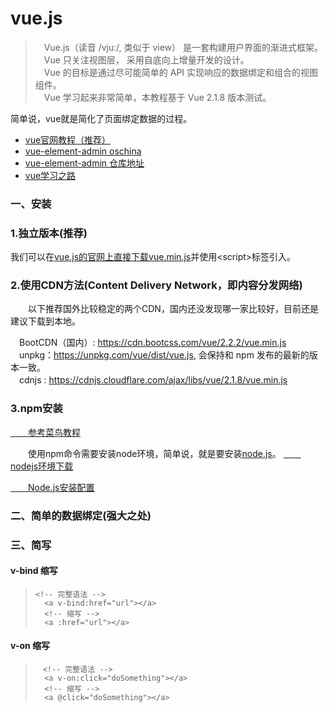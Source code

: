 # vue.js
> 　Vue.js（读音 /vjuː/, 类似于 view） 是一套构建用户界面的渐进式框架。<br>
　Vue 只关注视图层， 采用自底向上增量开发的设计。<br>
　Vue 的目标是通过尽可能简单的 API 实现响应的数据绑定和组合的视图组件。<br>
　Vue 学习起来非常简单，本教程基于 Vue 2.1.8 版本测试。<br>

简单说，vue就是简化了页面绑定数据的过程。

* [vue官网教程（推荐）](https://cn.vuejs.org/v2/guide/installation.html)
* [vue-element-admin oschina](https://www.oschina.net/p/vue-element-admin)
* [vue-element-admin 仓库地址](https://github.com/PanJiaChen/vue-element-admin)
* [vue学习之路](https://github.com/PanJiaChen/vue-element-admin/wiki)


### 一、安装
### 1.独立版本(推荐)<br>
我们可以在[vue.js的官网上直接下载vue.min.js](http://vuejs.org/js/vue.min.js)并使用<script\>标签引入。

### 2.使用CDN方法(Content Delivery Network，即内容分发网络)<br>
　　以下推荐国外比较稳定的两个CDN，国内还没发现哪一家比较好，目前还是建议下载到本地。<br>
>
　BootCDN（国内）: https://cdn.bootcss.com/vue/2.2.2/vue.min.js<br>
　unpkg：https://unpkg.com/vue/dist/vue.js, 会保持和 npm 发布的最新的版本一致。<br>
　cdnjs : https://cdnjs.cloudflare.com/ajax/libs/vue/2.1.8/vue.min.js<br>

### 3.npm安装
[　　参考菜鸟教程](http://www.runoob.com/vue2/vue-install.html)

　　使用npm命令需要安装node环境，简单说，就是要安装[node.js](https://www.ibm.com/developerworks/cn/opensource/os-nodejs/index.html?ca=drs#ibm-pcon)。
[　　nodejs环境下载](https://nodejs.org/en/download/)

[　　Node.js安装配置](http://www.runoob.com/nodejs/nodejs-install-setup.html)

### 二、简单的数据绑定(强大之处)


### 三、简写
#### v-bind 缩写
>     <!-- 完整语法 -->
>	    <a v-bind:href="url"></a>
>	    <!-- 缩写 -->
>	    <a :href="url"></a>

#### v-on 缩写
>     　<!-- 完整语法 -->
>	    <a v-on:click="doSomething"></a>
>	    <!-- 缩写 -->
>	    <a @click="doSomething"></a>